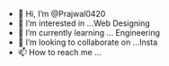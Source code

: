- 👋 Hi, I’m @Prajwal0420
- 👀 I’m interested in ...Web Designing
- 🌱 I’m currently learning ... Engineering
- 💞️ I’m looking to collaborate on ...Insta
- 📫 How to reach me ...

<!---
Prajwal0420/Prajwal0420 is a ✨ special ✨ repository because its `README.md` (this file) appears on your GitHub profile.
You can click the Preview link to take a look at your changes.
--->
